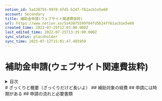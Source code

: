```yaml
---
notion_id: 5a430755-99f0-4fd5-b24f-f61acb1e5e60
account: Secondary
title: 補助金申請(ウェブサイト関連費抜粋)
url: https://www.notion.so/5a43075599f04fd5b24ff61acb1e5e60
created_time: 2022-07-25T12:03:00.000Z
last_edited_time: 2022-07-25T13:35:00.000Z
sync_status: placeholder
sync_time: 2025-07-12T15:01:47.485950
---
```

# 補助金申請(ウェブサイト関連費抜粋)

<details>
<summary>目次</summary>
</details>
# ざっくりと概要（ざっくりだけど長いよ）
  ## 補助対象の経費
  ## 申請には時期がある
  ## 申請の流れと必要書類